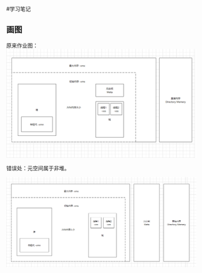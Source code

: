 #学习笔记

## 画图
原来作业图：
![origin](.\src\main\resources\week1.png)

错误处：元空间属于非堆。

![now](.\src\main\resources\week1_fix.png)